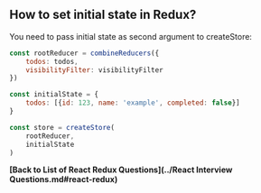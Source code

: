 ## How to set initial state in Redux?

You need to pass initial state as second argument to createStore:

```jsx
const rootReducer = combineReducers({
    todos: todos,
    visibilityFilter: visibilityFilter
})

const initialState = {
    todos: [{id: 123, name: 'example', completed: false}]
}

const store = createStore(
    rootReducer,
    initialState
)
```

**[Back to List of React Redux Questions](../React Interview Questions.md#react-redux)**